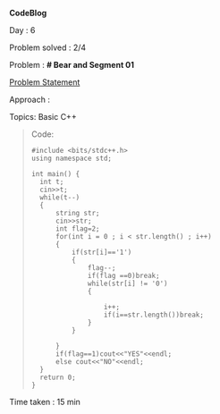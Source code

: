 **CodeBlog**

Day : 6

Problem solved : 2/4

Problem : **# Bear and Segment 01**

[Problem Statement](https://www.codechef.com/problems/SEGM01)

Approach :

Topics: Basic C++

> Code:
>
>     #include <bits/stdc++.h>
>     using namespace std;
>
>     int main() {
>     	int t;
>     	cin>>t;
>     	while(t--)
>     	{
>     	    string str;
>     	    cin>>str;
>     	    int flag=2;
>     	    for(int i = 0 ; i < str.length() ; i++)
>     	    {
>     	        if(str[i]=='1')
>     	        {
>     	            flag--;
>     	            if(flag ==0)break;
>     	            while(str[i] != '0')
>     	            {
>
>     	                i++;
>     	                if(i==str.length())break;
>     	            }
>     	        }
>
>     	    }
>     	    if(flag==1)cout<<"YES"<<endl;
>     	    else cout<<"NO"<<endl;
>     	}
>     	return 0;
>     }

Time taken : 15 min
